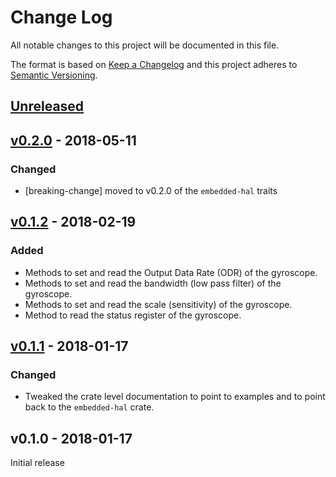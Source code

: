 # Change Log

All notable changes to this project will be documented in this file.

The format is based on [Keep a Changelog](http://keepachangelog.com/)
and this project adheres to [Semantic Versioning](http://semver.org/).

## [Unreleased]

## [v0.2.0] - 2018-05-11

### Changed

- [breaking-change] moved to v0.2.0 of the `embedded-hal` traits

## [v0.1.2] - 2018-02-19

### Added

- Methods to set and read the Output Data Rate (ODR) of the gyroscope.
- Methods to set and read the bandwidth (low pass filter) of the gyroscope.
- Methods to set and read the scale (sensitivity) of the gyroscope.
- Method to read the status register of the gyroscope.

## [v0.1.1] - 2018-01-17

### Changed

- Tweaked the crate level documentation to point to examples and to point back to the `embedded-hal`
  crate.

## v0.1.0 - 2018-01-17

Initial release

[Unreleased]: https://github.com/japaric/l3gd20/compare/v0.1.2...HEAD
[v0.2.0]: https://github.com/japaric/l3gd20/compare/v0.1.2...v0.2.0
[v0.1.2]: https://github.com/japaric/l3gd20/compare/v0.1.1...v0.1.2
[v0.1.1]: https://github.com/japaric/l3gd20/compare/v0.1.0...v0.1.1
